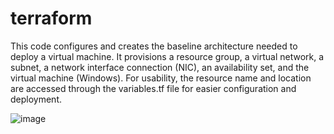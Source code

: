 # terraform

This code configures and creates the baseline architecture needed to deploy a virtual machine. It provisions a resource group, a virtual network, a subnet, a network interface connection (NIC), an availability set, and the virtual machine (Windows). For usability, the resource name and location are accessed through the variables.tf file for easier configuration and deployment. 

![image](https://user-images.githubusercontent.com/99031249/153441366-57f67915-77c0-4f1e-bf5e-fab6a69aa457.png)
